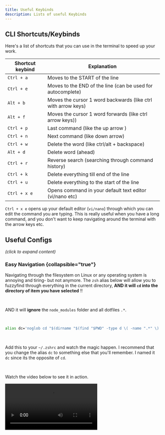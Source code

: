 ```yaml
---
title: Useful Keybinds
description: Lists of useful Keybinds
---
```



## CLI Shortcuts/Keybinds

Here's a list of shortcuts that you can use in the terminal to speed up your work.

| Shortcut keybind | Explanation                                                   |
|------------------|---------------------------------------------------------------|
| `Ctrl + a`       | Moves to the START of the line                                |
| `Ctrl + e`       | Moves to the END of the line (can be used for autocomplete)   |
| `Alt + b`        | Moves the cursor 1 word backwards (like ctrl with arrow keys) | 
| `Alt + f`        | Moves the cursor 1 word forwards (like ctrl arrow keys))      | 
| `Ctrl + p`       | Last command (like the up arrow )                             |
| `Ctrl + n`       | Next command (like down arrow)                                |
| `Ctrl + w`       | Delete the word (like ctrl/alt + backspace)                   | 
| `Alt + d`        | Delete word (ahead)                                           | 
| `Ctrl + r`       | Reverse search (searching through command history)            | 
| `Ctrl + k`       | Delete everything till end of the line                        | 
| `Ctrl + u`       | Delete everything to the start of the line                    |
| `Ctrl + x e`     | Opens command in your default text editor (vi/nano etc)       |



   
`Ctrl + x e` opens up your default editor (`vi/nano`) through which you can
edit the command you are typing. This is really useful when you have a long
command, and you don't want to keep navigating around the terminal with the
arrow keys etc.




## Useful Configs

*(click to expand content)*

### Easy Navigation {collapsible="true"}

Navigating through the filesystem on Linux or any operating system is annoying and tiring- but not anymore.
The `zsh` alias below will allow you to fuzzyfind through everything in the current directory, **AND it will `cd` into 
the directory of item you have selected** !!

<br />

AND it will **ignore** the `node_modules` folder and all dotfiles `.*`.

<br />

```Bash
alias dc='noglob cd "$(dirname "$(find "$PWD" -type d \( -name ".*" \) -prune -o -type f -print | grep -v "node_modules" | fzf)")"'
```

<br />

Add this to your `~/.zshrc` and watch the magic happen. I recommend that you change the alias `dc` to something else
that you'll remember. I named it `dc` since its the opposite of `cd`.

<br />

Watch the video below to see it in action.

<p></p>

<video src="../videos/dc_alias_zshrc.mp4" mini-player="false" preview-src="25Oct2023_0119hrs.png" />

<p>
<br />
<br />
</p>


### Vim Navigation Aliases {collapsible="true"}

Sometimes you wanna open a file in vim/neovim, but you don't want to waste your time looking around with `cd` and
so on. A simple fix for this is using `fzf` in the neovim/vim command to open a file

<br />

```Bash
nvim $(fzf)
```

<br />

It's that simple!

You can add aliases for this to save some keystrokes. Below is an alias I use since I don't want it to clash with `nvim`
or `vim`

<br />

```Bash
alias xvim='/snap/bin/nvim $(fzf)'

# replace the location of snap/bin/nvim with the location of your neovim binary or just use the command itself

alias xvim='nvim $(fzf)'
```

<br />

Now you can open up a file in vim without going through the pain of navigating the filesystem.

